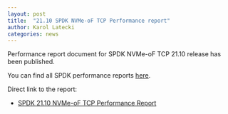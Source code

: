 ```yaml
---
layout: post
title:  "21.10 SPDK NVMe-oF TCP Performance report"
author: Karol Latecki
categories: news
---
```


Performance report document for SPDK NVMe-oF TCP 21.10 release has been published.

You can find all SPDK performance reports [here](https://spdk.io/doc/performance_reports.html).

Direct link to the report:

- [SPDK 21.10 NVMe-oF TCP Performance Report](https://ci.spdk.io/download/performance-reports/SPDK_tcp_perf_report_2110.pdf)

